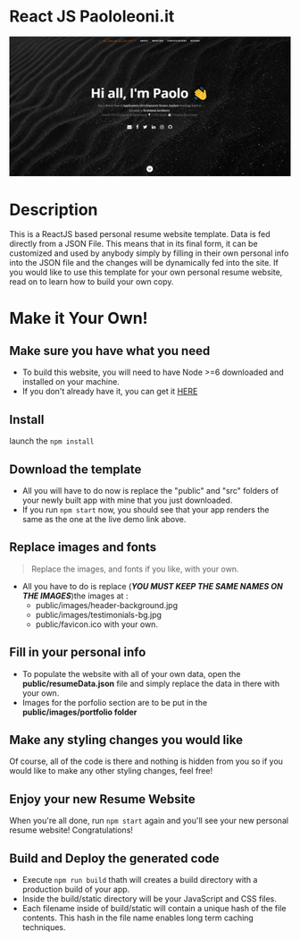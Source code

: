 # React JS Paololeoni.it     
![ReactJS Resume Website Template](resume-screenshot.jpg?raw=true "ReactJS Resume Website Template")

# Description
This is a ReactJS based personal resume website template. Data is fed directly from a JSON File. This means that in its final form, it can be customized and used by anybody simply by filling in their own personal info into the JSON file and the changes will be dynamically fed into the site. If you would like to use this template for your own personal resume website, read on to learn how to build your own copy.

# Make it Your Own!

## Make sure you have what you need
- To build this website, you will need to have Node >=6 downloaded and installed on your machine. 
- If you don't already have it, you can get it <a href="https://nodejs.org/en/download/">HERE</a>
## Install
launch the `npm install`
## Download the template
- All you will have to do now is replace the "public" and "src" folders of your newly built app with mine that you just downloaded. 
- If you run `npm start` now, you should see that your app renders the same as the one at the live demo link above.
## Replace images and fonts
> Replace the images, and fonts if you like, with your own. 
- All you have to do is replace (***YOU MUST KEEP THE SAME NAMES ON THE IMAGES***)the images at :
    - public/images/header-background.jpg
    - public/images/testimonials-bg.jpg
    - public/favicon.ico with your own. 
## Fill in your personal info
- To populate the website with all of your own data, open the **public/resumeData.json** file and simply replace the data in there with your own. 
- Images for the porfolio section are to be put in the **public/images/portfolio folder**
## Make any styling changes you would like
Of course, all of the code is there and nothing is hidden from you so if you would like to make any other styling changes, feel free!
## Enjoy your new Resume Website
When you're all done, run `npm start` again and you'll see your new personal resume website! Congratulations!
## Build and Deploy the generated code
- Execute `npm run build` thath will creates a build directory with a production build of your app. 
- Inside the build/static directory will be your JavaScript and CSS files. 
- Each filename inside of build/static will contain a unique hash of the file contents. This hash in the file name enables long term caching techniques.
